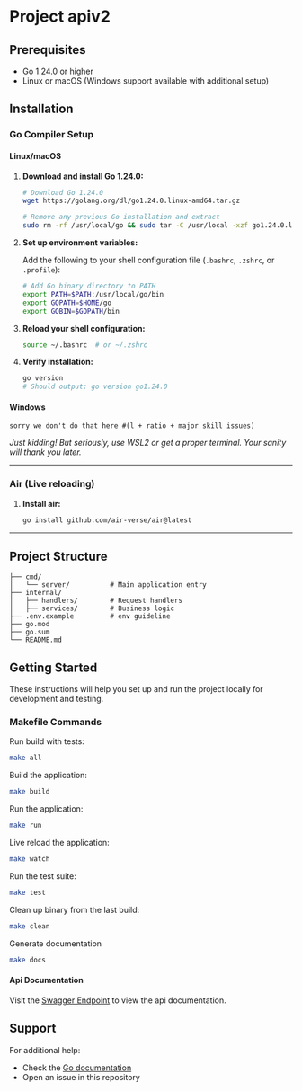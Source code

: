 # Project apiv2
## Prerequisites

* Go 1.24.0 or higher
* Linux or macOS (Windows support available with additional setup)

## Installation

### Go Compiler Setup

#### Linux/macOS

1. **Download and install Go 1.24.0:**

   ```bash
   # Download Go 1.24.0
   wget https://golang.org/dl/go1.24.0.linux-amd64.tar.gz 

   # Remove any previous Go installation and extract
   sudo rm -rf /usr/local/go && sudo tar -C /usr/local -xzf go1.24.0.linux-amd64.tar.gz
   ```

2. **Set up environment variables:**

   Add the following to your shell configuration file (`.bashrc`, `.zshrc`, or `.profile`):

   ```bash
   # Add Go binary directory to PATH
   export PATH=$PATH:/usr/local/go/bin
   export GOPATH=$HOME/go
   export GOBIN=$GOPATH/bin
   ```

3. **Reload your shell configuration:**

   ```bash
   source ~/.bashrc  # or ~/.zshrc
   ```

4. **Verify installation:**

   ```bash
   go version
   # Should output: go version go1.24.0
   ```

#### Windows

```
sorry we don't do that here #(l + ratio + major skill issues)
```

*Just kidding! But seriously, use WSL2 or get a proper terminal. Your sanity will thank you later.*

---

### Air (Live reloading)

1. **Install air:**

   ```bash
   go install github.com/air-verse/air@latest
   ```

---

## Project Structure

```
├── cmd/
│   └── server/          # Main application entry 
├── internal/
│   ├── handlers/        # Request handlers
│   ├── services/        # Business logic
├── .env.example         # env guideline
├── go.mod
├── go.sum
└── README.md
```


## Getting Started

These instructions will help you set up and run the project locally for development and testing.

### Makefile Commands

Run build with tests:

```bash
make all
```

Build the application:

```bash
make build
```

Run the application:

```bash
make run
```

Live reload the application:

```bash
make watch
```

Run the test suite:

```bash
make test
```

Clean up binary from the last build:

```bash
make clean
```
Generate documentation
```bash
make docs
```

#### Api Documentation
Visit the [Swagger Endpoint](http://localhost:8080/swagger/index.html#/) to view the api documentation.


## Support

For additional help:

* Check the [Go documentation](https://golang.org/doc/)
* Open an issue in this repository
